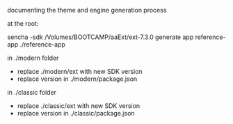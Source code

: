documenting the theme and engine generation process

at the root:

sencha -sdk  /Volumes/BOOTCAMP/aaExt/ext-7.3.0 generate app reference-app ./reference-app



in ./modern folder
- replace ./modern/ext with new SDK version
- replace version in ./modern/package.json

in ./classic folder
- replace ./classic/ext with new SDK version
- replace version in ./classic/package.json
